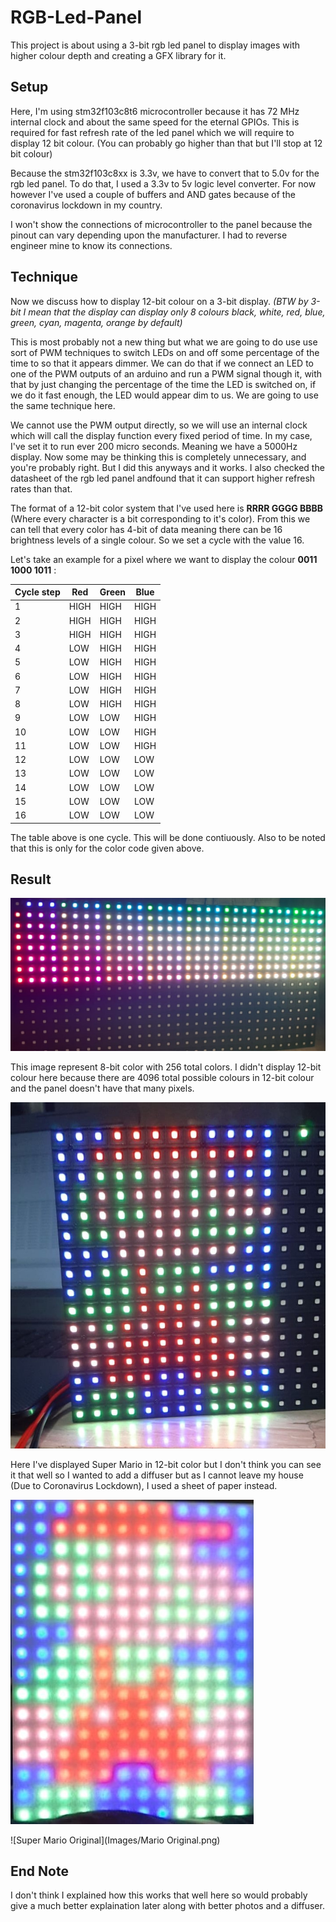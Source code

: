 # RGB-Led-Panel
This project is about using a 3-bit rgb led panel to display images with higher colour depth and creating a GFX library for it.

## Setup

Here, I'm using stm32f103c8t6 microcontroller because it has 72 MHz internal clock and about the same speed for the eternal GPIOs. This is required for fast refresh rate of the led panel which we will require to display 12 bit colour. (You can probably go higher than that but I'll stop at 12 bit colour)

Because the stm32f103c8xx is 3.3v, we have to convert that to 5.0v for the rgb led panel. To do that, I used a 3.3v to 5v logic level converter. For now however I've used a couple of buffers and AND gates because of the coronavirus lockdown in my country.

I won't show the connections of microcontroller to the panel because the pinout can vary depending upon the manufacturer. I had to reverse engineer mine to know its connections.

## Technique

Now we discuss how to display 12-bit colour on a 3-bit display. *(BTW by 3-bit I mean that the display can display only 8 colours black, white, red, blue, green, cyan, magenta, orange by default)* 

This is most probably not a new thing but what we are going to do use use sort of PWM techniques to switch LEDs on and off some percentage of the time to so that it appears dimmer. We can do that if we connect an LED to one of the PWM outputs of an arduino and run a PWM signal though it, with that by just changing the percentage of the time the LED is switched on, if we do it fast enough, the LED would appear dim to us. We are going to use the same technique here.

We cannot use the PWM output directly, so we will use an internal clock which will call the display function every fixed period of time. In my case, I've set it to run ever 200 micro seconds. Meaning we have a 5000Hz display. Now some may be thinking this is completely unnecessary, and you're probably right. But I did this anyways and it works. I also checked the datasheet of the rgb led panel andfound that it can support higher refresh rates than that.

The format of a 12-bit color system that I've used here is **RRRR GGGG BBBB** (Where every character is a bit corresponding to it's color). From this we can tell that every color has 4-bit of data meaning there can be 16 brightness levels of a single colour. So we set a cycle with the value 16.

Let's take an example for a pixel where we want to display the colour **0011 1000 1011** : 

Cycle step | Red | Green | Blue
----------|-----|-------|------
1 | HIGH | HIGH | HIGH |
2 | HIGH | HIGH | HIGH |
3 | HIGH | HIGH | HIGH |
4 | LOW | HIGH | HIGH |
5 | LOW | HIGH | HIGH |
6 | LOW | HIGH | HIGH |
7 | LOW |  HIGH | HIGH |
8 | LOW | HIGH | HIGH |
9 | LOW | LOW | HIGH |
10 | LOW | LOW | HIGH |
11 | LOW | LOW | HIGH |
12 | LOW | LOW | LOW |
13 | LOW | LOW | LOW |
14 | LOW | LOW | LOW |
15 | LOW | LOW | LOW |
16 | LOW | LOW | LOW |


The table above is one cycle. This will be done contiuously. Also to be noted that this is only for the color code given above.

## Result

![8-bit Colour spectrum](Images/ColorSpectrumBright.jpeg)

This image represent 8-bit color with 256 total colors. I didn't display 12-bit colour here because there are 4096 total possible colours in 12-bit colour and the panel doesn't have that many pixels.


![Super Mario](Images/Mario.jpeg)

Here I've displayed Super Mario in 12-bit color but I don't think you can see it that well so I wanted to add a diffuser but as I cannot leave my house (Due to Coronavirus Lockdown), I used a sheet of paper instead.

![Super Mario Diffused](Images/MarioWithFilter.jpeg)

![Super Mario Original](Images/Mario Original.png)

## End Note
I don't think I explained how this works that well here so would probably give a much better explaination later along with better photos and a diffuser.
